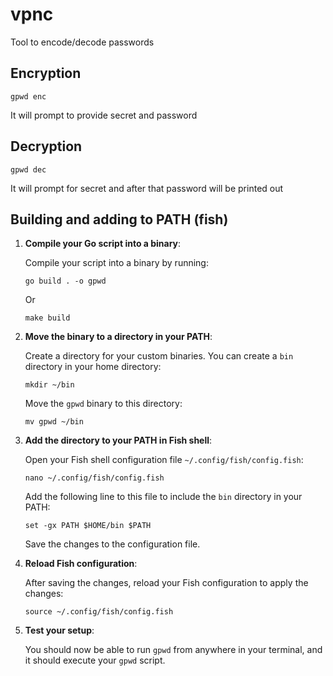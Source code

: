 # vpnc

Tool to encode/decode passwords

## Encryption

```shell
gpwd enc
```

It will prompt to provide secret and password

## Decryption

```shell
gpwd dec
```

It will prompt for secret and after that password will be printed out

## Building and adding to PATH (fish)

1. **Compile your Go script into a binary**:

   Compile your script into a binary by running:

    ```shell
    go build . -o gpwd
    ```
   
    Or

    ```shell
   make build
    ```

2. **Move the binary to a directory in your PATH**:

   Create a directory for your custom binaries. You can create a `bin` directory in your home directory:

    ```shell
    mkdir ~/bin
    ```

   Move the `gpwd` binary to this directory:

    ```shell
    mv gpwd ~/bin
    ```

3. **Add the directory to your PATH in Fish shell**:

   Open your Fish shell configuration file `~/.config/fish/config.fish`:

    ```shell
    nano ~/.config/fish/config.fish
    ```

   Add the following line to this file to include the `bin` directory in your PATH:

    ```shell
    set -gx PATH $HOME/bin $PATH
    ```

   Save the changes to the configuration file.

4. **Reload Fish configuration**:

   After saving the changes, reload your Fish configuration to apply the changes:

    ```shell
    source ~/.config/fish/config.fish
    ```

5. **Test your setup**:

   You should now be able to run `gpwd` from anywhere in your terminal, and it should execute your `gpwd` script.

